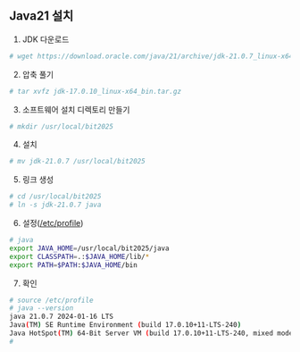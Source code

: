 ## Java21 설치

1. JDK 다운로드
```sh
# wget https://download.oracle.com/java/21/archive/jdk-21.0.7_linux-x64_bin.tar.gz  (x64 아키턱처 다운로드 URL)
```

2. 압축 풀기
```sh
# tar xvfz jdk-17.0.10_linux-x64_bin.tar.gz
```

3. 소프트웨어 설치 디렉토리 만들기
```sh
# mkdir /usr/local/bit2025
```

4. 설치
```sh
# mv jdk-21.0.7 /usr/local/bit2025
```

5. 링크 생성
```sh
# cd /usr/local/bit2025
# ln -s jdk-21.0.7 java
```

6. 설정([/etc/profile](https://github.com/kswook0607/rocky-practices/blob/main/lx/etc/profile))
```sh
# java
export JAVA_HOME=/usr/local/bit2025/java
export CLASSPATH=.:$JAVA_HOME/lib/*
export PATH=$PATH:$JAVA_HOME/bin
```

7. 확인
```sh
# source /etc/profile
# java --version
java 21.0.7 2024-01-16 LTS
Java(TM) SE Runtime Environment (build 17.0.10+11-LTS-240)
Java HotSpot(TM) 64-Bit Server VM (build 17.0.10+11-LTS-240, mixed mode, sharing)
#
```
